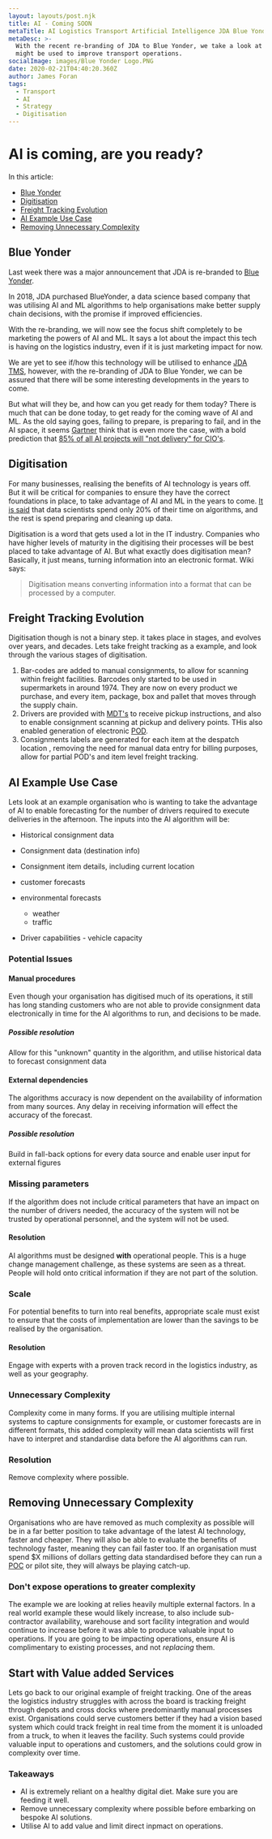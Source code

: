 ```yaml
---
layout: layouts/post.njk
title: AI - Coming SOON
metaTitle: AI Logistics Transport Artificial Intelligence JDA Blue Yonder
metaDesc: >-
  With the recent re-branding of JDA to Blue Yonder, we take a look at how AI
  might be used to improve transport operations.
socialImage: images/Blue Yonder Logo.PNG
date: 2020-02-21T04:40:20.360Z
author: James Foran
tags:
  - Transport
  - AI
  - Strategy
  - Digitisation
---
```

# AI is coming, are you ready?

In this article:
- [Blue Yonder](#heading-blue-yonder)
- [Digitisation](#heading-digitisation)
- [Freight Tracking Evolution](#heading-freight-tracking-evolution)
- [AI Example Use Case](#heading-ai-example-use-case)
- [Removing Unnecessary Complexity](#heading-removing-unnecessary-complexity)

## Blue Yonder

Last week there was a major announcement that JDA is re-branded to [Blue Yonder](https://blueyonder.com/).

In 2018, JDA purchased BlueYonder, a data science based company that was utilising AI and ML algorithms to help organisations make better supply chain decisions, with the promise if improved efficiencies.

With the re-branding, we will now see the focus shift completely to be marketing the powers of AI and ML. It says a lot about the impact this tech is having on the logistics industry, even if it is just marketing impact for now.

We are yet to see if/how this technology will be utilised to enhance [JDA TMS](https://french.jda.com/solutions/detail/transportation-management), however, with the re-branding of JDA to Blue Yonder, we can be assured that there will be some interesting developments in the years to come. 

But what will they be, and how can you get ready for them today? There is much that can be done today, to get ready for the coming wave of AI and ML. As the old saying goes, failing to prepare, is preparing to fail, and in the AI space, it seems [Gartner](https://www.gartner.com/en) think that is even more the case, with a bold prediction that [85% of all AI projects will "not delivery" for CIO's](https://www.bmc.com/blogs/cio-ai-artificial-intelligence/).

## Digitisation

For many businesses, realising the benefits of AI technology is years off. But it will be critical for companies to ensure they have the correct foundations in place, to take advantage of AI and ML in the years to come. [It is said](https://towardsdatascience.com/data-scientist-the-dirtiest-job-of-the-21st-century-7f0c8215e845) that data scientists spend only 20% of their time on algorithms, and the rest is spend preparing and cleaning up data.

Digitisation is a word that gets used a lot in the IT industry. Companies who have higher levels of maturity in the digitising their processes will be best placed to take advantage of AI. But what exactly does digitisation mean? Basically, it just means, turning information into an electronic format. Wiki says:

> Digitisation means converting information into a format that can be processed by a computer.

## Freight Tracking Evolution

Digitisation though is not a binary step. it takes place in stages, and evolves over years, and decades. Lets take freight tracking as a example, and look through the various stages of digitisation.

1. Bar-codes are added to manual consignments, to allow for scanning within freight facilities. Barcodes only started to be used in supermarkets in around 1974. They are now on every product we purchase, and every item, package, box and pallet that moves through the supply chain. 
2. Drivers are provided with [MDT's](https://en.wikipedia.org/wiki/Mobile_data_terminal "Mobile Data Terminal") to receive pickup instructions, and also to enable consignment scanning at pickup and delivery points. THis also enabled generation of electronic [POD](https://en.wikipedia.org/wiki/Proof_of_delivery "Proof Of Delivery").
3. Consignments labels are generated for each item at the despatch location , removing the need for manual data entry for billing purposes, allow for partial POD's and item level freight tracking.

## AI Example Use Case

Lets look at an example organisation who is wanting to take the advantage of AI to enable forecasting for the number of drivers required to execute deliveries in the afternoon. The inputs into the AI algorithm will be:

* Historical consignment data
* Consignment data (destination info)
* Consignment item details, including current location
* customer forecasts
* environmental forecasts 		

  * weather
  * traffic
* Driver capabilities - vehicle capacity

### Potential Issues

#### Manual procedures
Even though your organisation has digitised much of its operations, it still has long standing customers who are not able to provide consignment data electronically in time for the AI algorithms to run, and decisions to be made.

##### Possible resolution

Allow for this "unknown" quantity in the algorithm, and utilise historical data to forecast consignment data

#### External dependencies

The algorithms accuracy is now dependent on the availability of information from many sources. Any delay in receiving information will effect the accuracy of the forecast.
##### Possible resolution

Build in fall-back options for every data source and enable user input for external figures
                                                                                                                                   
### Missing parameters
If the algorithm does not include critical parameters that have an impact on the number of drivers needed, the accuracy of the system will not be trusted by operational personnel, and the system will not be used.
#### Resolution

AI algorithms must be designed **with** operational people. This is a huge change management challenge, as these systems are seen as a threat. People will hold onto critical information if they are not part of the solution. 
### Scale
For potential benefits to turn into real benefits, appropriate scale must exist to ensure that the costs of implementation are lower than the savings to be realised by the organisation.
#### Resolution
Engage with experts with a proven track record in the logistics industry, as well as your geography.

### Unnecessary Complexity
Complexity come in many forms. If you are utilising multiple internal systems to capture consignments for example, or customer forecasts are in different formats, this added complexity will mean data scientists will first have to interpret and standardise data before the AI algorithms can run.
### Resolution
 Remove complexity where possible.

## Removing Unnecessary Complexity

Organisations who are have removed as much complexity as possible will be in a far better position to take advantage of the latest AI technology, faster and cheaper. They will also be able to evaluate the benefits of technology faster, meaning they can fail faster too.  If an organisation must spend $X millions of dollars getting data standardised before they can run a [POC](https://en.wikipedia.org/wiki/Proof_of_concept "Proof of Concept") or pilot site, they will always be playing catch-up. 

### Don't expose operations to greater complexity

The example we are looking at relies heavily multiple external factors. In a real world example these would likely increase, to also include sub-contractor availability, warehouse and sort facility integration and would continue to increase before it was able to produce valuable input to operations. If you are going to be impacting operations, ensure AI is complimentary to existing processes, and not *replacing* them. 

## Start with Value added Services

Lets go back to our original example of freight tracking. One of the areas the logistics industry struggles with across the board is tracking freight through depots and cross docks where predominantly manual processes exist. Organisations could serve customers better if they had a vision based system which could track freight in real time from the moment it is unloaded from a truck, to when it leaves the facility. Such systems could provide valuable input to operations and customers, and the solutions could grow in complexity over time. 

### Takeaways

* AI is extremely reliant on a healthy digital diet. Make sure you are feeding it well.
* Remove unnecessary complexity where possible before embarking on bespoke AI solutions.
* Utilise AI to add value and limit direct inpmact on operations.
